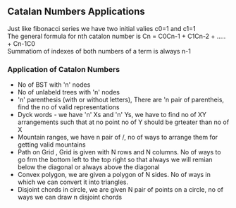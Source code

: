 ## Catalan Numbers Applications
Just like fibonacci series we have two initial valies c0=1 and c1=1   
The general formula for nth catalon number is Cn = C0Cn-1 + C1Cn-2 + ..... + Cn-1C0   
Summatiom of indexes of both numbers of a term is always n-1   

### Application of Catalon Numbers
* No of BST with 'n' nodes
* No of unlabeld trees with 'n' nodes
* 'n' parenthesis (with or without letters), There are 'n pair of parentheis, find the no of valid representations
* Dyck words - we have 'n' Xs and 'n' Ys, we have to find no of XY arrangements such that at no point no of Y should be grteater than no of X
* Mountain ranges, we have n pair of /\, no of ways to arrange them for getting valid mountains
* Path on Grid , Grid is given with N rows and N columns. No of ways to go frm the bottom left to the top right so that always we will remian  below the diagonal or always above the diagonal
* Convex polygon, we are given a polygon of N sides. No of ways in which we can convert it into triangles.
* Disjoint chords in circle, we are given N pair of points on a circle, no of ways we can draw n disjoint chords

